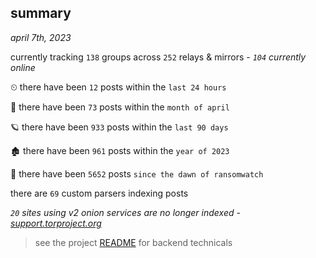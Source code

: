 
## summary
_april 7th, 2023_

currently tracking `138` groups across `252` relays & mirrors - _`104` currently online_

⏲ there have been `12` posts within the `last 24 hours`

🦈 there have been `73` posts within the `month of april`

🪐 there have been `933` posts within the `last 90 days`

🏚 there have been `961` posts within the `year of 2023`

🦕 there have been `5652` posts `since the dawn of ransomwatch`

there are `69` custom parsers indexing posts

_`20` sites using v2 onion services are no longer indexed - [support.torproject.org](https://support.torproject.org/onionservices/v2-deprecation/)_

> see the project [README](https://github.com/joshhighet/ransomwatch#ransomwatch--) for backend technicals
